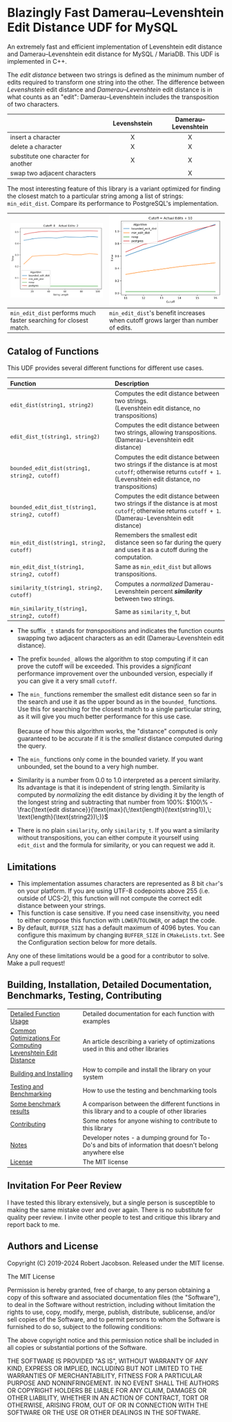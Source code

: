 # Blazingly Fast Damerau–Levenshtein Edit Distance UDF for MySQL

An extremely fast and efficient implementation of Levenshtein edit distance and Damerau–Levenshtein edit distance for
MySQL / MariaDB. This UDF is implemented in C++.

The _edit distance_ between two strings is defined as the minimum number of edits required to transform one string into
the other. The difference between _Levenshstein_ edit distance and _Damerau–Levenshtein_ edit distance is in what counts
as an "edit": Damerau–Levenshtein includes the transposition of two characters.

|                                      | Levenshstein | Damerau–Levenshtein |
|:-------------------------------------|:------------:|:-------------------:|
| insert a character                   |      X       |          X          |
| delete a character                   |      X       |          X          |
| substitute one character for another |      X       |          X          |
| swap two adjacent characters         |    &nbsp;    |          X          |

The most interesting feature of this library is a variant optimized for finding the closest match to a particular string among a list of strings: `min_edit_dist`. Compare its performance to PostgreSQL's implementation.

| <img src="doc/assets/output8_2.png" alt="Output 8 cutoff 2 edits" style="zoom:33%;" /> | <img src="doc/assets/realdata_ep10.png" alt="RealData edits plus 10" style="zoom:33%;" /> |
| ------------------------------------------------------------ | ------------------------------------------------------------ |
| `min_edit_dist` performs much faster searching for closest match. | `min_edit_dist`'s benefit increases when cutoff grows larger than  number of edits. |



## Catalog of Functions

This UDF provides several different functions for different use cases.

| Function                                        | Description                                                                                                                                                             |
|:------------------------------------------------|:------------------------------------------------------------------------------------------------------------------------------------------------------------------------|
| `edit_dist(string1, string2)`                   | Computes the edit distance between two strings.<br> (Levenshtein edit distance, no transpositions)                                                                      |
| `edit_dist_t(string1, string2)`                 | Computes the edit distance between two strings, allowing transpositions.<br/> (Damerau-Levenshtein edit distance)                                                       |
| `bounded_edit_dist(string1, string2, cutoff)`   | Computes the edit distance between two strings if the distance is at most `cutoff`; otherwise returns `cutoff + 1`.<br/> (Levenshtein edit distance, no transpositions) |
| `bounded_edit_dist_t(string1, string2, cutoff)` | Computes the edit distance between two strings if the distance is at most `cutoff`; otherwise returns `cutoff + 1`.<br/> (Damerau-Levenshtein edit distance)            |
| `min_edit_dist(string1, string2, cutoff)`       | Remembers the smallest edit distance seen so far during the query and uses it as a cutoff during the computation.                                                       |
| `min_edit_dist_t(string1, string2, cutoff)`     | Same as `min_edit_dist` but allows transpositions.                                                                                                                      |
| `similarity_t(string1, string2, cutoff)`        | Computes a _normalized_ Damerau-Levenshtein percent **_similarity_** between two strings.                                                                               |
| `min_similarity_t(string1, string2, cutoff)`    | Same as `similarity_t`, but                                                                                                                                             |

- The suffix `_t` stands for *transpositions* and indicates the function counts swapping two adjacent characters as an edit (Damerau-Levenshtein edit distance).
- The prefix `bounded_` allows the algorithm to stop computing if it can prove the cutoff will be exceeded. This provides a *significant* performance improvement over the unbounded version, especially if you can give it a very small `cutoff`.
- The `min_`  functions remember the smallest edit distance seen so far in the search and use it as the upper bound as in the `bounded_` functions. Use this for searching for the closest match to a single particular string, as it will give you much better performance for this use case.<br><br>Because of how this algorithm works, the "distance" computed is only guaranteed to be accurate if it is the *smallest* distance computed during the query. 

- The `min_` functions only come in the bounded variety. If you want unbounded, set the bound to a very high number.
- Similarity is a number from 0.0 to 1.0 interpreted as a percent similarity. Its advantage is that it is independent of string length. Similarity is computed by *normalizing* the edit distance by dividing it by the length of the longest string and subtracting that number from 100%: $100\% - \frac{\text{edit distance}}{\text{max}(\;\text{length}(\text{string1}),\; \text{length}(\text{string2})\;)}$
- There is no plain `similarity`, only `similarity_t`. If you want a similarity without transpositions, you can either compute it yourself using `edit_dist` and the formula for similarity, or you can request we add it.

## Limitations

* This implementation assumes characters are represented as 8 bit `char`'s on your platform. If you are using UTF-8 codepoints above 255 (i.e. outside of UCS-2), this function will not
  compute the correct edit distance between your strings.
* This function is case sensitive. If you need case insensitivity, you need to either compose this
  function with `LOWER`/`TOLOWER`, or adapt the code.
* By default, `BUFFER_SIZE` has a default maximum of 4096 bytes. You can configure this maximum by changing
  `BUFFER_SIZE` in `CMakeLists.txt`. See the Configuration section below for more details.

Any one of these limitations would be a good for a contributor to solve. Make a pull
request!

## Building, Installation, Detailed Documentation, Benchmarks, Testing, Contributing

|                                                              |                                                              |
| :----------------------------------------------------------- | :----------------------------------------------------------- |
| [Detailed Function Usage](doc/Usage.md)                      | Detailed documentation for each function with examples       |
| [Common Optimizations For Computing<br>Levenshtein Edit Distance](doc/OptimizingEditDistance) | An article describing a variety of optimizations used in this and other libraries |
| [Building and Installing](doc/Building.md)                   | How to compile and install the library on your system        |
| [Testing and Benchmarking](doc/Testing)                      | How to use the testing and benchmarking tools                |
| [Some benchmark results](doc/Benchmarks.md)                  | A comparison between the different functions in this library and to a couple of other libraries |
| [Contributing](doc/Contributing.md)                          | Some notes for anyone wishing to contribute to this library  |
| [Notes](doc/Notes.md)                                        | Developer notes - a dumping ground for To-Do's and bits of information that doesn't belong anywhere else |
| [License](License.txt)                                       | The MIT license                                              |

## Invitation For Peer Review

I have tested this library extensively, but a single person is susceptible to making the same mistake over and over again. There is no substitute for quality peer review. I invite other people to test and critique this library and report back to me. 

## Authors and License

Copyright (C) 2019-2024 Robert Jacobson. Released under the MIT license.

The MIT License

Permission is hereby granted, free of charge, to any person obtaining a copy
of this software and associated documentation files (the "Software"), to
deal in the Software without restriction, including without limitation the
rights to use, copy, modify, merge, publish, distribute, sublicense, and/or
sell copies of the Software, and to permit persons to whom the Software is
furnished to do so, subject to the following conditions:

The above copyright notice and this permission notice shall be included in
all copies or substantial portions of the Software.

THE SOFTWARE IS PROVIDED "AS IS", WITHOUT WARRANTY OF ANY KIND, EXPRESS OR
IMPLIED, INCLUDING BUT NOT LIMITED TO THE WARRANTIES OF MERCHANTABILITY,
FITNESS FOR A PARTICULAR PURPOSE AND NONINFRINGEMENT. IN NO EVENT SHALL THE
AUTHORS OR COPYRIGHT HOLDERS BE LIABLE FOR ANY CLAIM, DAMAGES OR OTHER
LIABILITY, WHETHER IN AN ACTION OF CONTRACT, TORT OR OTHERWISE, ARISING
FROM, OUT OF OR IN CONNECTION WITH THE SOFTWARE OR THE USE OR OTHER DEALINGS
IN THE SOFTWARE.
